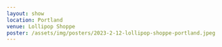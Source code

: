 ```yaml
---
layout: show
location: Portland
venue: Lollipop Shoppe
poster: /assets/img/posters/2023-2-12-lollipop-shoppe-portland.jpeg
---
```


